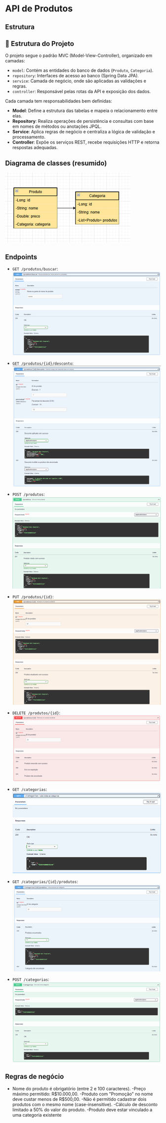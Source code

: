 # API de Produtos

## Estrutura

## 📂 Estrutura do Projeto

O projeto segue o padrão MVC (Model-View-Controller), organizado em camadas:

- `model`: Contém as entidades do banco de dados (`Produto`, `Categoria`).
- `repository`: Interfaces de acesso ao banco (Spring Data JPA).
- `service`: Camada de negócio, onde são aplicadas as validações e regras.
- `controller`: Responsável pelas rotas da API e exposição dos dados.

Cada camada tem responsabilidades bem definidas:

- **Model**: Define a estrutura das tabelas e mapeia o relacionamento entre elas.
- **Repository**: Realiza operações de persistência e consultas com base em nomes de métodos ou anotações JPQL.
- **Service**: Aplica regras de negócio e centraliza a lógica de validação e processamento.
- **Controller**: Expõe os serviços REST, recebe requisições HTTP e retorna respostas adequadas.


## Diagrama de classes (resumido)
![img1.png](img/img1.png)


## Endpoints

- `GET /produtos/buscar`:
![img11.png](img/img11.png)

- `GET /produtos/{id}/desconto`:
![img4.png](img/img4.png)

- `POST /produtos`:
![img3.png](img/img3.png)
- `PUT /produtos/{id}`:
![img2.png](img/img2.png)
- `DELETE /produtos/{id}`:
![img10.png](img/img10.png)

- `GET /categorias`:
![img5.png](img/img5.png)
- `GET /categorias/{id}/produtos`:
![img8.png](img/img8.png)
- `POST /categorias`:
![img10ng](img/img7.png)


## Regras de negócio
- Nome do produto é obrigatório (entre 2 e 100 caracteres).
-Preço máximo permitido: R$10.000,00.
-Produto com "Promoção" no nome deve custar menos de R$500,00.
-Não é permitido cadastrar dois produtos com o mesmo nome (case-insensitive).
-Cálculo de desconto limitado a 50% do valor do produto.
-Produto deve estar vinculado a uma categoria existente

